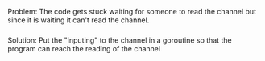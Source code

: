 Problem: The code gets stuck waiting for someone to read the channel but since it is waiting it can't read the channel.
###
Solution: Put the "inputing" to the channel in a goroutine so that the program can reach the reading of the channel